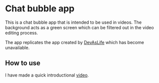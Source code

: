 # Chat bubble app

This is a chat bubble app that is intended to be used in videos. The background acts as a green screen which can be filtered out in the video editing process.  

The app replicates the app created by [DevAsLife](https://www.devas.life/) which has become unavailable. 

## How to use

I have made a quick introductional [video](https://youtu.be/4cjAW_k0TuQ?si=YusC6XFLgHko9xl3).

